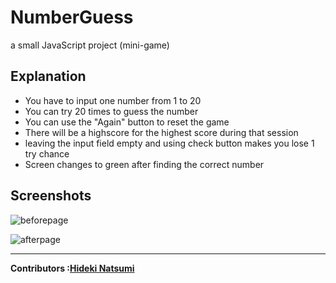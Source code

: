 # NumberGuess

a small JavaScript project (mini-game)


Explanation
-
<ul>
<li>You have to input one number from 1 to 20 </li>
<li>You can try 20 times to guess the number</li>
<li>You can use the "Again" button to reset the game</li>
<li>There will be a highscore for the highest score during that session</li>
<li>leaving the input field empty and using check button makes you lose 1 try chance</li>
<li>Screen changes to green after finding the correct number</li>
</ul>

Screenshots
-

![beforepage](https://user-images.githubusercontent.com/96385473/196496359-34b9efd0-85f2-41b7-8d20-9e29ce67b0f7.png)


![afterpage](https://user-images.githubusercontent.com/96385473/196495416-34648b78-925a-4ad5-91c8-f282eca052d6.png)

---
<strong>Contributors :[Hideki Natsumi](https://github.com/HidekiNatsumi) 
